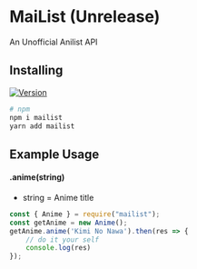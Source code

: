 # MaiList (Unrelease)
An Unofficial Anilist API

## Installing
[![Version](https://nodei.co/npm/mailist.png?compact=true)](https://nodei.co/npm/mailist)
```sh
# npm
npm i mailist
yarn add mailist
```

## Example Usage
#### .anime(string)
* string = Anime title
```js
const { Anime } = require("mailist");
const getAnime = new Anime();
getAnime.anime('Kimi No Nawa').then(res => {
    // do it your self
    console.log(res)
});
```
